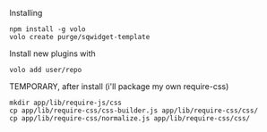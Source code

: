 Installing

```
npm install -g volo
volo create purge/sqwidget-template

```

Install new plugins with

`volo add user/repo`

TEMPORARY, after install (i'll package my own require-css)

```
mkdir app/lib/require-js/css
cp app/lib/require-css/css-builder.js app/lib/require-css/css/
cp app/lib/require-css/normalize.js app/lib/require-css/css/
```
